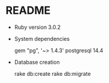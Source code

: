 # README

* Ruby version 
  3.0.2

* System dependencies

  gem "pg", '~> 1.4.3'
  postgresql 14.4

* Database creation

  rake db:create
  rake db:migrate

